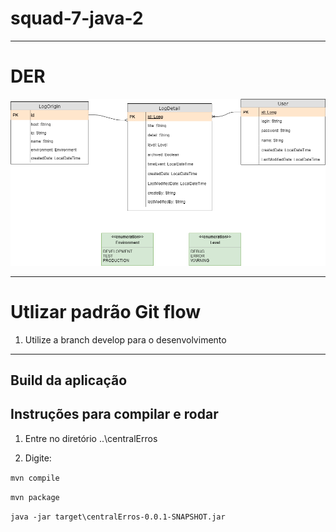 # squad-7-java-2

---
# DER

![Alt text](centralerros.png?raw=true "DER - Central Erros")

----

# Utlizar padrão Git flow

1. Utilize a branch develop para o desenvolvimento

---

## Build da aplicação

Instruções para compilar e rodar
----

1. Entre no diretório ..\centralErros

2. Digite:

`mvn compile`

`mvn package`

`java -jar target\centralErros-0.0.1-SNAPSHOT.jar`
